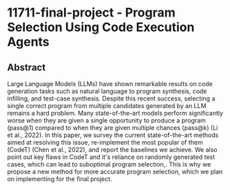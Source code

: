 # 11711-final-project - Program Selection Using Code Execution Agents
## Abstract
Large Language Models (LLMs) have shown remarkable results on code generation tasks such as natural language to program synthesis, code infilling, and test-case synthesis. Despite this recent success, selecting a single correct program from multiple candidates generated by an LLM remains a hard problem. Many state-of-the-art models perform significantly worse when they are given a single opportunity to produce a program (pass@1) compared to when they are given multiple chances (pass@k)  (Li et al., 2022). In this paper, we survey the current state-of-the-art methods aimed at resolving this issue, re-implement the most popular of them (CodeT) (Chen et al., 2022), and report the baselines we achieve. We also point out key flaws in CodeT and it's reliance on randomly generated test cases, which can lead to suboptimal program selection,. This is why we propose a new method for more accurate program selection, which we plan on implementing for the final project.
